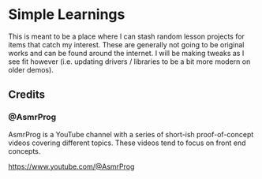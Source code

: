 # Simple Learnings

This is meant to be a place where I can stash random lesson projects for items 
that catch my interest. These are generally not going to be original works and 
can be found around the internet. I will be making tweaks as I see fit however
(i.e. updating drivers / libraries to be a bit more modern on older demos).

## Credits

### @AsmrProg

AsmrProg is a YouTube channel with a series of short-ish proof-of-concept videos
covering different topics. These videos tend to focus on front end concepts.

https://www.youtube.com/@AsmrProg
